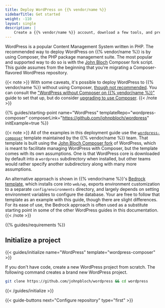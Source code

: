 ```yaml
---
title: Deploy WordPress on {{% vendor/name %}}
sidebarTitle: Get started
weight: -110
layout: single
description: |
    Create a {{% vendor/name %}} account, download a few tools, and prepare to deploy WordPress using Composer.
---
```


WordPress is a popular Content Management System written in PHP. The recommended way to deploy WordPress on {{% vendor/name %}} is by using Composer, the PHP package management suite. The most popular and supported way to do so is with the [John Bloch](https://github.com/johnpbloch/wordpress) Composer fork script. This guide assumes from the beginning that you're migrating a Composer-flavored WordPress repository.

{{< note >}}
With some caveats, it's possible to deploy WordPress to {{% vendor/name %}} without using Composer, [though not recommended](/guides/wordpress/composer/_index.md). You can consult the ["WordPress without Composer on {{% vendor/name %}}"](/guides/wordpress/vanilla/_index.md) guide to set that up, but do consider [upgrading to use Composer](/guides/wordpress/composer/migrate.md).
{{< /note >}}

{{% guides/starting-point name="WordPress" templateRepo="wordpress-composer" composerLink="<https://github.com/johnpbloch/wordpress>" initExample=true %}}

{{< note >}}
All of the examples in this deployment guide use the [`wordpress-composer`](https://github.com/platformsh-templates/wordpress-composer) template maintained by the {{% vendor/name %}} team. That template is built using the [John Bloch Composer fork](https://github.com/johnpbloch/wordpress) of WordPress, which is meant to facilitate managing WordPress with Composer, but the template comes with its own assumptions. One is that WordPress core is downloaded by default into a `wordpress` subdirectory when installed, but other teams would rather specify another subdirectory along with many more assumptions.

An alternative approach is shown in {{% vendor/name %}}'s [Bedrock template](https://github.com/platformsh-templates/wordpress-bedrock), which installs core into `web/wp`, exports environment customization to a separate `config/environments` directory, and largely depends on setting environment variables to configure the database. Your are free to follow that template as an example with this guide, though there are slight differences. For its ease of use, the Bedrock approach is often used as a substitute starting point in some of the other WordPress guides in this documentation.
{{< /note >}}

{{% guides/requirements %}}

## Initialize a project

{{< guides/initialize name="WordPress" template="wordpress-composer" >}}

If you don't have code, create a new WordPress project from scratch.
The following command creates a brand new WordPress project.

```bash
git clone https://github.com/johnpbloch/wordpress && cd wordpress
```

{{< /guides/initialize >}}

{{< guide-buttons next="Configure repository" type="first" >}}
